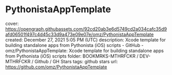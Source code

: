 # PythonistaAppTemplate

cover: https://opengraph.githubassets.com/92cd20ab3e6d5749cd2a034cafc35d9afd06501f497c4d45c33d9a473e09e07e/omz/PythonistaAppTemplate
created: December 27, 2021 5:05 PM (UTC)
description: Xcode template for building standalone apps from Pythonista (iOS) scripts - GitHub - omz/PythonistaAppTemplate: Xcode template for building standalone apps from Pythonista (iOS) scripts
folder: BOOKMRKS-MTHRFCKR / DEV-MTHRFCKR / Github / GH Stars
tags: github stars
url: https://github.com/omz/PythonistaAppTemplate